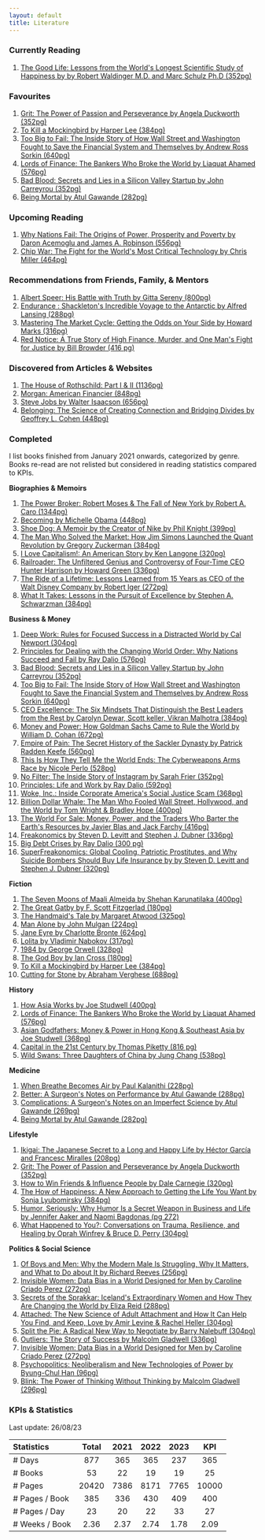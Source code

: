 ```yaml
---
layout: default
title: Literature
---
```


### **Currently Reading**

1. [The Good Life: Lessons from the World's Longest Scientific Study of Happiness by by Robert Waldinger M.D. and Marc Schulz Ph.D (352pg)](https://www.amazon.com/Good-Life-Lessons-Scientific-Happiness/dp/198216669X)

### **Favourites**

1. [Grit: The Power of Passion and Perseverance by Angela Duckworth (352pg)](https://www.amazon.com/Grit-Passion-Perseverance-Angela-Duckworth/dp/1501111108)
2. [To Kill a Mockingbird by Harper Lee (384pg)](https://www.amazon.com/Kill-Mockingbird-Harper-Lee/dp/0446310786)
3. [Too Big to Fail: The Inside Story of How Wall Street and Washington Fought to Save the Financial System and Themselves by Andrew Ross Sorkin (640pg)](https://www.amazon.com/Too-Big-Fail-Washington-System/dp/0143118242)
4. [Lords of Finance: The Bankers Who Broke the World by Liaquat Ahamed (576pg)](https://www.amazon.com/Lords-Finance-Bankers-Broke-World/dp/0143116800)
5. [Bad Blood: Secrets and Lies in a Silicon Valley Startup by John Carreyrou (352pg)](https://www.amazon.com/Bad-Blood-Secrets-Silicon-Startup/dp/152473165X)
6. [Being Mortal by Atul Gawande (282pg)](https://www.amazon.com/Being-Mortal-Illness-Medicine-Matters/dp/1250081246)

### **Upcoming Reading**

1. [Why Nations Fail: The Origins of Power, Prosperity and Poverty by Daron Acemoglu and James A. Robinson (556pg)](https://www.amazon.com/Why-Nations-Fail-Origins-Prosperity-ebook/dp/B007HLIUN4)
2. [Chip War: The Fight for the World's Most Critical Technology by Chris Miller (464pg)](https://www.amazon.com.au/Chip-War-Worlds-Critical-Technology/dp/1982172002)

### **Recommendations from Friends, Family, & Mentors**

1. [Albert Speer: His Battle with Truth by Gitta Sereny (800pg)](https://www.amazon.com/Albert-Speer-His-Battle-Truth/dp/0679768122)
2. [Endurance : Shackleton's Incredible Voyage to the Antarctic by Alfred Lansing (288pg)](https://www.amazon.com/Endurance-Shackletons-Incredible-Voyage-Antarctic/dp/029782919X)
3. [Mastering The Market Cycle: Getting the Odds on Your Side by Howard Marks (316pg)](https://www.amazon.com/Mastering-Market-Cycle-Getting-odds/dp/1473680379)
4. [Red Notice: A True Story of High Finance, Murder, and One Man's Fight for Justice by Bill Browder (416 pg)](https://www.amazon.com.au/Red-Notice-Finance-Murder-Justice/dp/1476755744)

### **Discovered from Articles & Websites**

1. [The House of Rothschild: Part I & II (1136pg)](https://www.amazon.com/dp/B074CH9PR9?binding=paperback/ref=dbs_dp_sirpi)
2. [Morgan: American Financier (848pg)](https://www.amazon.com/Morgan-American-Financier-Jean-Strouse/dp/0812987047)
3. [Steve Jobs by Walter Isaacson (656pg) ](https://www.amazon.com/Steve-Jobs-Walter-Isaacson/dp/1451648537)
4. [Belonging: The Science of Creating Connection and Bridging Divides by Geoffrey L. Cohen (448pg)](https://www.amazon.com/Belonging-Science-Creating-Connection-Bridging/dp/1324006188)

### **Completed**

I list books finished from January 2021 onwards, categorized by genre. Books re-read are not relisted but considered in reading statistics compared to KPIs.

**Biographies & Memoirs**

1. [The Power Broker: Robert Moses & The Fall of New York by Robert A. Caro (1344pg)](https://www.amazon.com/Power-Broker-Robert-Moses-Fall/dp/0394720245)
2. [Becoming by Michelle Obama (448pg)](https://www.amazon.com/Becoming-Michelle-Obama/dp/1524763136)
3. [Shoe Dog: A Memoir by the Creator of Nike by Phil Knight (399pg)](https://www.amazon.com/Shoe-Dog-Memoir-Creator-Nike-ebook/dp/B0176M1A44)
4. [The Man Who Solved the Market: How Jim Simons Launched the Quant Revolution by Gregory Zuckerman (384pg)](https://www.amazon.com/Man-Who-Solved-Market-Revolution/dp/073521798X)
5. [I Love Capitalism!: An American Story by Ken Langone (320pg)](https://www.amazon.com/I-Love-Capitalism-American-Story/dp/073521624X)
6. [Railroader: The Unfiltered Genius and Controversy of Four-Time CEO Hunter Harrison by Howard Green (336pg)](https://www.amazon.com/Railroader-Unfiltered-Controversy-Four-Time-Harrison/dp/1989025048)
7. [The Ride of a Lifetime: Lessons Learned from 15 Years as CEO of the Walt Disney Company by Robert Iger (272pg)](https://www.amazon.com/Ride-Lifetime-Lessons-Learned-Company/dp/0399592091)
8. [What It Takes: Lessons in the Pursuit of Excellence by Stephen A. Schwarzman (384pg)](https://www.amazon.com/What-Takes-Lessons-Pursuit-Excellence/dp/1501158147)

**Business & Money**

1. [Deep Work: Rules for Focused Success in a Distracted World by Cal Newport (304pg)](https://www.amazon.com/Deep-Work-Focused-Success-Distracted/dp/1455586692)
2. [Principles for Dealing with the Changing World Order: Why Nations Succeed and Fail by Ray Dalio (576pg)](https://www.amazon.com/Changing-World-Order-Nations-Succeed/dp/1982160276)
3. [Bad Blood: Secrets and Lies in a Silicon Valley Startup by John Carreyrou (352pg)](https://www.amazon.com/Bad-Blood-Secrets-Silicon-Startup/dp/152473165X)
4. [Too Big to Fail: The Inside Story of How Wall Street and Washington Fought to Save the Financial System and Themselves by Andrew Ross Sorkin (640pg)](https://www.amazon.com/Too-Big-Fail-Washington-System/dp/0143118242)
5. [CEO Excellence: The Six Mindsets That Distinguish the Best Leaders from the Rest by Carolyn Dewar, Scott keller, Vikran Malhotra (384pg)](https://www.amazon.com/CEO-Excellence-Mindsets-Distinguish-Leaders/dp/1982179678)
6. [Money and Power: How Goldman Sachs Came to Rule the World by William D. Cohan (672pg)](https://www.amazon.com/Money-Power-Goldman-Sachs-World/dp/0767928261)
7. [Empire of Pain: The Secret History of the Sackler Dynasty by Patrick Radden Keefe (560pg)](https://www.amazon.com/Empire-Pain-History-Sackler-Dynasty/dp/0385545681)
8. [This Is How They Tell Me the World Ends: The Cyberweapons Arms Race by Nicole Perlo (528pg)](https://www.amazon.com/This-They-Tell-World-Ends/dp/1635576059)
9. [No Filter: The Inside Story of Instagram by Sarah Frier (352pg)](https://www.amazon.com/No-Filter-Inside-Story-Instagram/dp/1982126809)
10. [Principles: Life and Work by Ray Dalio (592pg)](https://www.amazon.com/Principles-Life-Work-Ray-Dalio/dp/1501124021)
11. [Woke, Inc.: Inside Corporate America's Social Justice Scam (368pg)](https://www.amazon.com/Woke-Inc-Corporate-Americas-Justice/dp/1546090789)
12. [Billion Dollar Whale: The Man Who Fooled Wall Street, Hollywood, and the World by Tom Wright & Bradley Hope (400pg)](https://www.amazon.com/Billion-Dollar-Whale-Fooled-Hollywood/dp/031643650X)
13. [The World For Sale: Money, Power, and the Traders Who Barter the Earth's Resources by Javier Blas and Jack Farchy (416pg)](https://www.amazon.com/World-Sale-Javier-Blas/dp/0190078952)
14. [Freakonomics by Steven D. Levitt and Stephen J. Dubner (336pg)](https://www.amazon.com.au/Freakonomics-Stephen-J-Dubner/dp/0060731338)
15. [Big Debt Crises by Ray Dalio (300 pg)](https://www.amazon.com/Big-Debt-Crises-Ray-Dalio/dp/1732689806)
16. [SuperFreakonomics: Global Cooling, Patriotic Prostitutes, and Why Suicide Bombers Should Buy Life Insurance by by Steven D. Levitt and Stephen J. Dubner (320pg)](https://www.amazon.com/SuperFreakonomics-Cooling-Patriotic-Prostitutes-Insurance/dp/0060889586)

**Fiction**

1. [The Seven Moons of Maali Almeida by Shehan Karunatilaka (400pg)](https://www.amazon.com/Seven-Moons-Maali-Almeida/dp/132406482X/)
2. [The Great Gatby by F. Scott Fitzgerlad (180pg)](https://www.amazon.com/Great-Gatsby-F-Scott-Fitzgerald/dp/0743273567)
3. [The Handmaid's Tale by Margaret Atwood (325pg)](https://www.amazon.com/Handmaids-Tale-Margaret-Atwood-ebook/dp/B003JFJHTS)
4. [Man Alone by John Mulgan (224pg)](https://www.amazon.com/Man-Alone-John-Mulgan/dp/1776564154)
5. [Jane Eyre by Charlotte Bronte (624pg)](https://www.amazon.com/Jane-Penguin-Classics-Charlotte-Brontë/dp/0141441143)
6. [Lolita by Vladimir Nabokov (317pg)](https://www.amazon.com/Lolita-Vladimir-Nabokov/dp/0679723161)
7. [1984 by George Orwell (328pg)](https://www.amazon.com/1984-Signet-Classics-George-Orwell/dp/0451524934)
8. [The God Boy by Ian Cross (180pg)](https://www.amazon.com/God-Boy-Ian-Cross/dp/0140018115)
9. [To Kill a Mockingbird by Harper Lee (384pg)](https://www.amazon.com/Kill-Mockingbird-Harper-Lee/dp/0446310786)
10. [Cutting for Stone by Abraham Verghese (688pg)](https://www.amazon.com.au/Cutting-Stone-Abraham-Verghese/dp/0375714367)

**History**

1. [How Asia Works by Joe Studwell (400pg)](https://www.amazon.com/How-Asia-Works-Joe-Studwell/dp/0802121322)
2. [Lords of Finance: The Bankers Who Broke the World by Liaquat Ahamed (576pg)](https://www.amazon.com/Lords-Finance-Bankers-Broke-World/dp/0143116800)
3. [Asian Godfathers: Money & Power in Hong Kong & Southeast Asia by Joe Studwell (368pg)](https://www.amazon.com/Asian-Godfathers-Money-Power-Southeast/dp/0802143911)
4. [Capital in the 21st Century by Thomas Piketty (816 pg)](https://www.amazon.com/Capital-Twenty-First-Century-Thomas-Piketty/dp/0674979850)
5. [Wild Swans: Three Daughters of China by Jung Chang (538pg)](https://www.amazon.com/Wild-Swans-Three-Daughters-China/dp/0743246985)

**Medicine**

1. [When Breathe Becomes Air by Paul Kalanithi (228pg)](https://www.amazon.com/When-Breath-Becomes-Paul-Kalanithi/dp/081298840X)
2. [Better: A Surgeon's Notes on Performance by Atul Gawande (288pg)](https://www.amazon.com/Better-Surgeons-Performance-Atul-Gawande/dp/0312427654)
3. [Complications: A Surgeon's Notes on an Imperfect Science by Atul Gawande (269pg)](https://www.amazon.com/Complications-Surgeons-Notes-Imperfect-Science/dp/0312421702)
4. [Being Mortal by Atul Gawande (282pg)](https://www.amazon.com/Being-Mortal-Illness-Medicine-Matters/dp/1250081246)

**Lifestyle**

1. [Ikigai: The Japanese Secret to a Long and Happy Life by Héctor García and Francesc Miralles (208pg)](https://www.amazon.com/Ikigai-Japanese-Secret-Long-Happy/dp/0143130722)
2. [Grit: The Power of Passion and Perseverance by Angela Duckworth (352pg)](https://www.amazon.com/Grit-Passion-Perseverance-Angela-Duckworth/dp/1501111108)
3. [How to Win Friends & Influence People by Dale Carnegie (320pg)](https://www.amazon.com/How-Win-Friends-Influence-People/dp/0671027034)
4. [The How of Happiness: A New Approach to Getting the Life You Want by Sonja Lyubomirsky (384pg)](https://www.amazon.com/How-Happiness-Approach-Getting-Life/dp/0143114956)
5. [Humor, Seriously: Why Humor Is a Secret Weapon in Business and Life by Jennifer Aaker and Naomi Bagdonas (pg 272)](https://www.amazon.com/Humor-Seriously-Secret-Business-harness/dp/0593135288)
6. [What Happened to You?: Conversations on Trauma, Resilience, and Healing by Oprah Winfrey & Bruce D. Perry (304pg)](https://www.amazon.com/What-Happened-You-Understanding-Resilience/dp/1250223180)

**Politics & Social Science**

1. [Of Boys and Men: Why the Modern Male Is Struggling, Why It Matters, and What to Do about It by Richard Reeves (256pg)](https://www.amazon.com/Boys-Men-Modern-Struggling-Matters/dp/0815739877)
2. [Invisible Women: Data Bias in a World Designed for Men by Caroline Criado Perez (272pg)](https://www.amazon.com/Invisible-Women-Data-World-Designed/dp/1419729071)
3. [Secrets of the Sprakkar: Iceland's Extraordinary Women and How They Are Changing the World by Eliza Reid (288pg)](https://www.amazon.com/Secrets-Sprakkar-Icelands-Extraordinary-Changing/dp/1728242169)
4. [Attached: The New Science of Adult Attachment and How It Can Help You Find, and Keep, Love by Amir Levine & Rachel Heller (304pg)](https://www.amazon.com/Attached-Science-Adult-Attachment-YouFind/dp/1585429139)
5. [Split the Pie: A Radical New Way to Negotiate by Barry Nalebuff (304pg)](https://www.amazon.com/Split-Pie-Radical-New-Negotiate/dp/0063135485)
6. [Outliers: The Story of Success by Malcolm Gladwell (336pg)](https://www.amazon.com/Outliers-Story-Success-Malcolm-Gladwell/dp/0316017930)
7. [Invisible Women: Data Bias in a World Designed for Men by Caroline Criado Perez (272pg)](https://www.amazon.com/Invisible-Women-Data-World-Designed/dp/1419729071)
8. [Psychopolitics: Neoliberalism and New Technologies of Power by Byung-Chul Han (96pg)](https://www.amazon.com/Psychopolitics-Neoliberalism-New-Technologies-Power/dp/1784785776)
9. [Blink: The Power of Thinking Without Thinking by Malcolm Gladwell (296pg)](https://www.amazon.com/Blink-Power-Thinking-Without/dp/0316010669)

### **KPIs & Statistics**

Last update: 26/08/23

| Statistics     | Total | 2021 | 2022 | 2023 |  KPI  |
| :------------- | :---: | :--: | :--: | :--: | :---: |
| # Days         |  877  | 365  | 365  | 237  |  365  |
| # Books        |  53   |  22  |  19  |  19  |  25   |
| # Pages        | 20420 | 7386 | 8171 | 7765 | 10000 |
| # Pages / Book |  385  | 336  | 430  | 409  |  400  |
| # Pages / Day  |  23   |  20  |  22  |  33  |  27   |
| # Weeks / Book | 2.36  | 2.37 | 2.74 | 1.78 | 2.09  |
